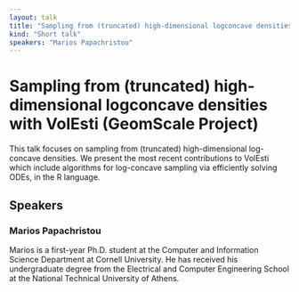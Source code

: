 ```yaml
---
layout: talk
title: "Sampling from (truncated) high-dimensional logconcave densities with VolEsti (GeomScale Project)"
kind: "Short talk"
speakers: "Marios Papachristou"
---
```


# Sampling from (truncated) high-dimensional logconcave densities with VolEsti (GeomScale Project)

This talk focuses on sampling from (truncated) high-dimensional log-concave densities. We present the most recent contributions to VolEsti which include algorithms for log-concave sampling via efficiently solving ODEs, in the R language.

## Speakers

### Marios Papachristou

Marios is a first-year Ph.D. student at the Computer and Information Science Department at Cornell University. He has received his undergraduate degree from the Electrical and Computer Engineering School at the National Technical University of Athens.

